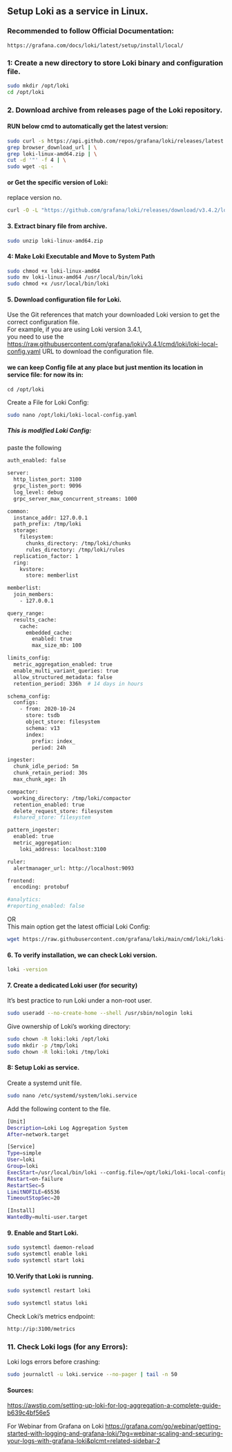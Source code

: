 ## Setup Loki as a service in Linux.
### Recommended to follow Official Documentation:
```
https://grafana.com/docs/loki/latest/setup/install/local/
```
### 1: Create a new directory to store Loki binary and configuration file.
```sh
sudo mkdir /opt/loki
cd /opt/loki
```
### 2. Download archive from releases page of the Loki repository.
#### RUN below cmd to automatically get the latest version:
```sh
sudo curl -s https://api.github.com/repos/grafana/loki/releases/latest | \
grep browser_download_url | \
grep loki-linux-amd64.zip | \
cut -d '"' -f 4 | \
sudo wget -qi -
```
#### or Get the specific version of Loki:  
replace version no.
```sh
curl -O -L "https://github.com/grafana/loki/releases/download/v3.4.2/loki-linux-amd64.zip"
```
#### 3. Extract binary file from archive.
```sh
sudo unzip loki-linux-amd64.zip
```
#### 4: Make Loki Executable and Move to System Path
```sh
sudo chmod +x loki-linux-amd64
sudo mv loki-linux-amd64 /usr/local/bin/loki
sudo chmod +x /usr/local/bin/loki
```
#### 5. Download configuration file for Loki.
Use the Git references that match your downloaded Loki version to get the correct configuration file.  
For example, if you are using Loki version 3.4.1,  
you need to use the https://raw.githubusercontent.com/grafana/loki/v3.4.1/cmd/loki/loki-local-config.yaml URL to download the configuration file.  

#### we can keep Config file at any place but just mention its location in service file: for now its in:
```
cd /opt/loki
```
Create a File for Loki Config:
```sh
sudo nano /opt/loki/loki-local-config.yaml
```
##### This is modified Loki Config:
paste the following
```sh
auth_enabled: false

server:
  http_listen_port: 3100
  grpc_listen_port: 9096
  log_level: debug
  grpc_server_max_concurrent_streams: 1000

common:
  instance_addr: 127.0.0.1
  path_prefix: /tmp/loki
  storage:
    filesystem:
      chunks_directory: /tmp/loki/chunks
      rules_directory: /tmp/loki/rules
  replication_factor: 1
  ring:
    kvstore:
      store: memberlist

memberlist:
  join_members:
    - 127.0.0.1

query_range:
  results_cache:
    cache:
      embedded_cache:
        enabled: true
        max_size_mb: 100

limits_config:
  metric_aggregation_enabled: true
  enable_multi_variant_queries: true
  allow_structured_metadata: false
  retention_period: 336h  # 14 days in hours

schema_config:
  configs:
    - from: 2020-10-24
      store: tsdb
      object_store: filesystem
      schema: v13
      index:
        prefix: index_
        period: 24h

ingester:
  chunk_idle_period: 5m
  chunk_retain_period: 30s
  max_chunk_age: 1h

compactor:
  working_directory: /tmp/loki/compactor
  retention_enabled: true
  delete_request_store: filesystem
  #shared_store: filesystem

pattern_ingester:
  enabled: true
  metric_aggregation:
    loki_address: localhost:3100

ruler:
  alertmanager_url: http://localhost:9093

frontend:
  encoding: protobuf

#analytics:
#reporting_enabled: false
```
OR  
This main option get the latest official Loki Config:
```sh
wget https://raw.githubusercontent.com/grafana/loki/main/cmd/loki/loki-local-config.yaml
```

#### 6. To verify installation, we can check Loki version.
```sh
loki -version
```
#### 7. Create a dedicated Loki user (for security)
It’s best practice to run Loki under a non-root user.
```sh
sudo useradd --no-create-home --shell /usr/sbin/nologin loki
```
Give ownership of Loki’s working directory:
```sh
sudo chown -R loki:loki /opt/loki
sudo mkdir -p /tmp/loki
sudo chown -R loki:loki /tmp/loki
```
#### 8: Setup Loki as service.
Create a systemd unit file.
```sh
sudo nano /etc/systemd/system/loki.service
```
Add the following content to the file.
```sh
[Unit]
Description=Loki Log Aggregation System
After=network.target

[Service]
Type=simple
User=loki
Group=loki
ExecStart=/usr/local/bin/loki --config.file=/opt/loki/loki-local-config.yaml
Restart=on-failure
RestartSec=5
LimitNOFILE=65536
TimeoutStopSec=20

[Install]
WantedBy=multi-user.target
```
#### 9. Enable and Start Loki.
```sh
sudo systemctl daemon-reload
sudo systemctl enable loki
sudo systemctl start loki
```
#### 10.Verify that Loki is running.
```sh
sudo systemctl restart loki
```
```sh
sudo systemctl status loki
```
Check Loki’s metrics endpoint:  
```sh
http://ip:3100/metrics
```
### 11. Check Loki logs (for any Errors):
Loki logs errors before crashing:
```sh
sudo journalctl -u loki.service --no-pager | tail -n 50
```

#### Sources:
https://awstip.com/setting-up-loki-for-log-aggregation-a-complete-guide-b639c4bf56e5

For Webinar from Grafana on Loki
https://grafana.com/go/webinar/getting-started-with-logging-and-grafana-loki/?pg=webinar-scaling-and-securing-your-logs-with-grafana-loki&plcmt=related-sidebar-2
